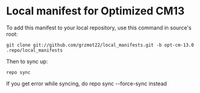Local manifest for Optimized CM13
==============

To add this manifest to your local repository, use this command in source's root:

    git clone git://github.com/grzmot22/local_manifests.git -b opt-cm-13.0 .repo/local_manifests

Then to sync up:

    repo sync

If you get error while syncing, do repo sync --force-sync instead

